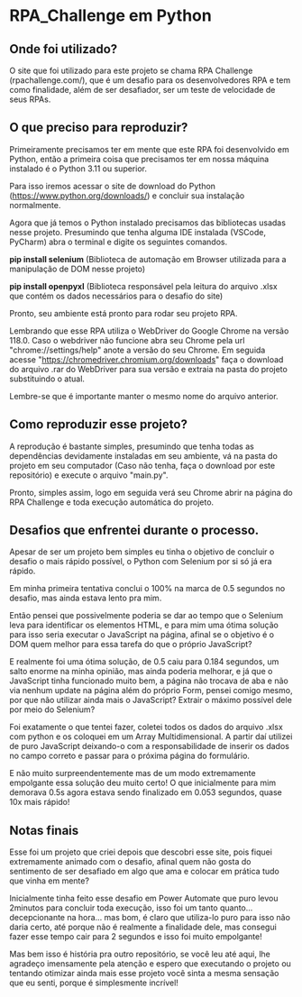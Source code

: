 ﻿# RPA_Challenge em Python

## Onde foi utilizado?
O site que foi utilizado para este projeto se chama RPA Challenge (rpachallenge.com/), que é um desafio para os desenvolvedores RPA e tem como finalidade, além de ser desafiador, ser um teste de velocidade de seus RPAs.

## O que preciso para reproduzir?
Primeiramente precisamos ter em mente que este RPA foi desenvolvido em Python, então a primeira coisa que precisamos ter em nossa máquina instalado é o Python 3.11 ou superior.

Para isso iremos acessar o site de download do Python (https://www.python.org/downloads/) e concluir sua instalação normalmente.

Agora que já temos o Python instalado precisamos das bibliotecas usadas nesse projeto.
Presumindo que tenha alguma IDE instalada (VSCode, PyCharm) abra o terminal e digite os seguintes comandos.

**pip install selenium**
(Biblioteca de automação em Browser utilizada para a manipulação de DOM nesse projeto)

**pip install openpyxl**
(Biblioteca responsável pela leitura do arquivo .xlsx que contém os dados necessários para o desafio do site)

Pronto, seu ambiente está pronto para rodar seu projeto RPA.

Lembrando que esse RPA utiliza o WebDriver do Google Chrome na versão 118.0.
Caso o webdriver não funcione abra seu Chrome pela url "chrome://settings/help" anote a versão do seu Chrome.
Em seguida acesse "https://chromedriver.chromium.org/downloads" faça o download do arquivo .rar do WebDriver para sua versão e extraia na pasta do projeto substituindo o atual. 

Lembre-se que é importante manter o mesmo nome do arquivo anterior.

## Como reproduzir esse projeto?
A reprodução é bastante simples, presumindo que tenha todas as dependências devidamente instaladas em seu ambiente, vá na pasta do projeto em seu computador (Caso não tenha, faça o download por este repositório) e execute o arquivo "main.py".

Pronto, simples assim, logo em seguida verá seu Chrome abrir na página do RPA Challenge e toda execução automática do projeto.

## Desafios que enfrentei durante o processo.
Apesar de ser um projeto bem simples eu tinha o objetivo de concluir o desafio o mais rápido possível, o Python com Selenium por si só já era rápido.

Em minha primeira tentativa conclui o 100% na marca de 0.5 segundos no desafio, mas ainda estava lento pra mim.

Então pensei que possivelmente poderia se dar ao tempo que o Selenium leva para identificar os elementos HTML, e para mim uma ótima solução para isso seria executar o JavaScript na página, afinal se o objetivo é o DOM quem melhor para essa tarefa do que o próprio JavaScript?

E realmente foi uma ótima solução, de 0.5 caiu para 0.184 segundos, um salto enorme na minha opinião, mas ainda poderia melhorar, e já que o JavaScript tinha funcionado muito bem, a página não trocava de aba e não via nenhum update na página além do próprio Form, pensei comigo mesmo, por que não utilizar ainda mais o JavaScript? Extrair o máximo possível dele por meio do Selenium?

Foi exatamente o que tentei fazer, coletei todos os dados do arquivo .xlsx com python e os coloquei em um Array Multidimensional. A partir daí utilizei de puro JavaScript deixando-o com a responsabilidade de inserir os dados no campo correto e passar para o próxima página do formulário.

E não muito surpreendentemente mas de um modo extremamente empolgante essa solução deu muito certo! O que inicialmente para mim demorava 0.5s agora estava sendo finalizado em 0.053 segundos, quase 10x mais rápido! 


## Notas finais
Esse foi um projeto que criei depois que descobri esse site, pois fiquei extremamente animado com o desafio, afinal quem não gosta do sentimento de ser desafiado em algo que ama e colocar em prática tudo que vinha em mente?

Inicialmente tinha feito esse desafio em Power Automate que puro levou 2minutos para concluir toda execução, isso foi um tanto quanto... decepcionante na hora... mas bom, é claro que utiliza-lo puro para isso não daria certo, até porque não é realmente a finalidade dele, mas consegui fazer esse tempo cair para 2 segundos e isso foi muito empolgante! 

Mas bem isso é história pra outro repositório, se você leu até aqui, lhe agradeço imensamente pela atenção e espero que executando o projeto ou tentando otimizar ainda mais esse projeto você sinta a mesma sensação que eu senti, porque é simplesmente incrível!

